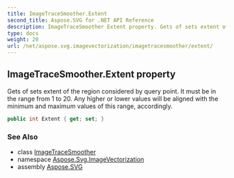 ```yaml
---
title: ImageTraceSmoother.Extent
second_title: Aspose.SVG for .NET API Reference
description: ImageTraceSmoother Extent property. Gets of sets extent of the region considered by query point. It must be in the range from 1 to 20. Any higher or lower values will be aligned with the minimum and maximum values of this range accordingly
type: docs
weight: 20
url: /net/aspose.svg.imagevectorization/imagetracesmoother/extent/
---
```

## ImageTraceSmoother.Extent property

Gets of sets extent of the region considered by query point. It must be in the range from 1 to 20. Any higher or lower values will be aligned with the minimum and maximum values of this range, accordingly.

```csharp
public int Extent { get; set; }
```

### See Also

* class [ImageTraceSmoother](../)
* namespace [Aspose.Svg.ImageVectorization](../../../aspose.svg.imagevectorization/)
* assembly [Aspose.SVG](../../../)
